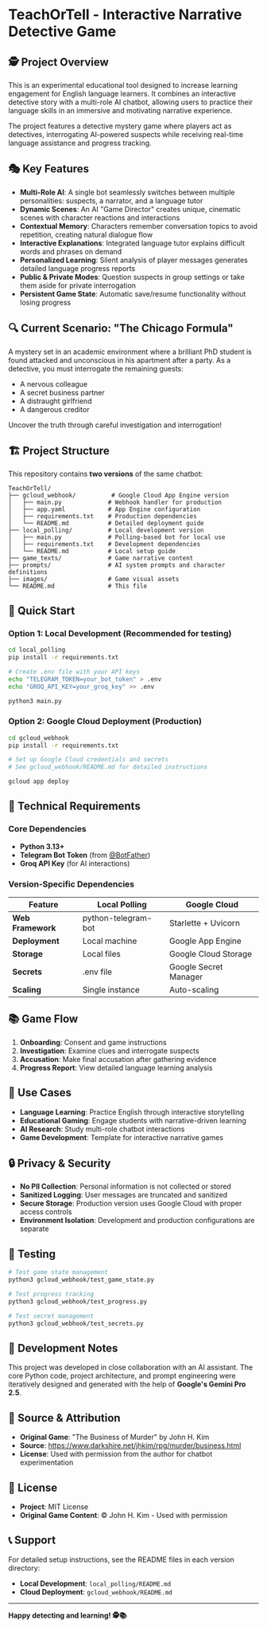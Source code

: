 # TeachOrTell - Interactive Narrative Detective Game

## 🕵️ Project Overview

This is an experimental educational tool designed to increase learning engagement for English language learners. It combines an interactive detective story with a multi-role AI chatbot, allowing users to practice their language skills in an immersive and motivating narrative experience.

The project features a detective mystery game where players act as detectives, interrogating AI-powered suspects while receiving real-time language assistance and progress tracking.

## 🎭 Key Features

- **Multi-Role AI**: A single bot seamlessly switches between multiple personalities: suspects, a narrator, and a language tutor
- **Dynamic Scenes**: An AI "Game Director" creates unique, cinematic scenes with character reactions and interactions
- **Contextual Memory**: Characters remember conversation topics to avoid repetition, creating natural dialogue flow
- **Interactive Explanations**: Integrated language tutor explains difficult words and phrases on demand
- **Personalized Learning**: Silent analysis of player messages generates detailed language progress reports
- **Public & Private Modes**: Question suspects in group settings or take them aside for private interrogation
- **Persistent Game State**: Automatic save/resume functionality without losing progress

## 🔍 Current Scenario: "The Chicago Formula"

A mystery set in an academic environment where a brilliant PhD student is found attacked and unconscious in his apartment after a party. As a detective, you must interrogate the remaining guests:
- A nervous colleague
- A secret business partner  
- A distraught girlfriend
- A dangerous creditor

Uncover the truth through careful investigation and interrogation!

## 🏗️ Project Structure

This repository contains **two versions** of the same chatbot:

```
TeachOrTell/
├── gcloud_webhook/          # Google Cloud App Engine version
│   ├── main.py             # Webhook handler for production
│   ├── app.yaml            # App Engine configuration
│   ├── requirements.txt    # Production dependencies
│   └── README.md           # Detailed deployment guide
├── local_polling/          # Local development version
│   ├── main.py             # Polling-based bot for local use
│   ├── requirements.txt    # Development dependencies
│   └── README.md           # Local setup guide
├── game_texts/             # Game narrative content
├── prompts/                # AI system prompts and character definitions
├── images/                 # Game visual assets
└── README.md               # This file
```

## 🚀 Quick Start

### Option 1: Local Development (Recommended for testing)

```bash
cd local_polling
pip install -r requirements.txt

# Create .env file with your API keys
echo "TELEGRAM_TOKEN=your_bot_token" > .env
echo "GROQ_API_KEY=your_groq_key" >> .env

python3 main.py
```

### Option 2: Google Cloud Deployment (Production)

```bash
cd gcloud_webhook
pip install -r requirements.txt

# Set up Google Cloud credentials and secrets
# See gcloud_webhook/README.md for detailed instructions

gcloud app deploy
```

## 🔧 Technical Requirements

### Core Dependencies
- **Python 3.13+**
- **Telegram Bot Token** (from [@BotFather](https://t.me/botfather))
- **Groq API Key** (for AI interactions)

### Version-Specific Dependencies

| Feature | Local Polling | Google Cloud |
|---------|---------------|--------------|
| **Web Framework** | python-telegram-bot | Starlette + Uvicorn |
| **Deployment** | Local machine | Google App Engine |
| **Storage** | Local files | Google Cloud Storage |
| **Secrets** | .env file | Google Secret Manager |
| **Scaling** | Single instance | Auto-scaling |

## 📚 Game Flow

1. **Onboarding**: Consent and game instructions
2. **Investigation**: Examine clues and interrogate suspects
3. **Accusation**: Make final accusation after gathering evidence
4. **Progress Report**: View detailed language learning analysis

## 🎯 Use Cases

- **Language Learning**: Practice English through interactive storytelling
- **Educational Gaming**: Engage students with narrative-driven learning
- **AI Research**: Study multi-role chatbot interactions
- **Game Development**: Template for interactive narrative games

## 🔒 Privacy & Security

- **No PII Collection**: Personal information is not collected or stored
- **Sanitized Logging**: User messages are truncated and sanitized
- **Secure Storage**: Production version uses Google Cloud with proper access controls
- **Environment Isolation**: Development and production configurations are separate

## 🧪 Testing

```bash
# Test game state management
python3 gcloud_webhook/test_game_state.py

# Test progress tracking  
python3 gcloud_webhook/test_progress.py

# Test secret management
python3 gcloud_webhook/test_secrets.py
```

## 📝 Development Notes

This project was developed in close collaboration with an AI assistant. The core Python code, project architecture, and prompt engineering were iteratively designed and generated with the help of **Google's Gemini Pro 2.5**.

## 📜 Source & Attribution

- **Original Game**: "The Business of Murder" by John H. Kim
- **Source**: https://www.darkshire.net/jhkim/rpg/murder/business.html
- **License**: Used with permission from the author for chatbot experimentation

## 📄 License

- **Project**: MIT License
- **Original Game Content**: © John H. Kim - Used with permission

## 📞 Support

For detailed setup instructions, see the README files in each version directory:
- **Local Development**: `local_polling/README.md`
- **Cloud Deployment**: `gcloud_webhook/README.md`

---

**Happy detecting and learning! 🕵️📚**
